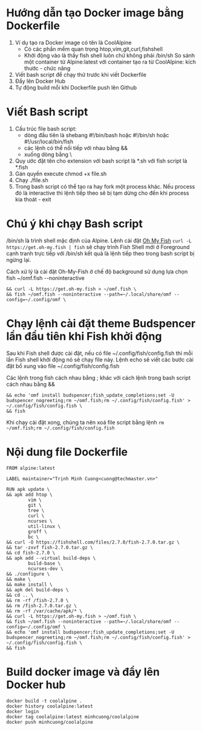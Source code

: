 # Hướng dẫn tạo Docker image bằng Dockerfile

1. Ví dụ tạo ra Docker image có tên là CoolAlpine
	+ Có các phần mềm quan trọng htop,vim,git,curl,fishshell
	+ Khởi động vào là thấy fish shell luôn chứ không phải /bin/sh
	So sánh một container từ Alpine:latest với container tạo ra từ CoolAlpine: kích thước - chức năng
2. Viết bash script để chạy thử trước khi viết Dockerfile
3. Đẩy lên Docker Hub
4. Tự động build mỗi khi Dockerfile push lên Github


# Viết Bash script
1. Cấu trúc file bash script:
	+ dòng đầu tiên là shebang #!/bin/bash hoặc #!/bin/sh hoặc #!/usr/local/bin/fish
	+ các lệnh có thể nối tiếp với nhau bằng &&
	+ xuống dòng bằng \
2. Quy ước đặt tên cho extension với bash script là *.sh với fish script là *.fish
3. Gán quyền execute chmod +x file.sh
4. Chạy ./file.sh
5. Trong bash script có thể tạo ra hay fork một process khác. Nếu process đó là interactive thì lệnh tiếp theo sẽ bị tạm dừng cho đến khi process kia thoát - exit

# Chú ý khi chạy Bash script

/bin/sh là trình shell mặc định của Alpine. Lệnh cài đặt [Oh My Fish](https://github.com/oh-my-fish/oh-my-fish) ```curl -L https://get.oh-my.fish | fish``` sẽ chạy trình Fish Shell mới ở Foreground cạnh tranh trực tiếp với /bin/sh kết quả là lệnh tiếp theo trong bash script bị ngừng lại.

Cách xử lý là cài đặt Oh-My-Fish ở chế độ background sử dụng lựa chọn fish ~/omf.fish --noninteractive 
```
&& curl -L https://get.oh-my.fish > ~/omf.fish \
&& fish ~/omf.fish --noninteractive --path=~/.local/share/omf --config=~/.config/omf \
```

# Chạy lệnh cài đặt theme Budspencer lần đầu tiên khi Fish khởi động
Sau khi Fish shell được cài đặt, nếu có file ~/.config/fish/config.fish thì mỗi lần Fish shell khởi động nó sẽ chạy file này. Lệnh echo sẽ viết các bước cài đặt bổ xung vào file ~/.config/fish/config.fish

Các lệnh trong fish cách nhau bằng ; khác với cách lệnh trong bash script cách nhau bằng &&

```
&& echo 'omf install budspencer;fish_update_completions;set -U budspencer_nogreeting;rm ~/omf.fish;rm ~/.config/fish/config.fish' > ~/.config/fish/config.fish \
&& fish
```

Khi chạy cài đặt xong, chúng ta nên xoá file script bằng lệnh
```rm ~/omf.fish;rm ~/.config/fish/config.fish```

# Nội dung file Dockerfile
```docker
FROM alpine:latest

LABEL maintainer="Trịnh Minh Cuong<cuong@techmaster.vn>"

RUN apk update \
&& apk add htop \
		vim \
		git \
		tree \
		curl \
		ncurses \
		util-linux \
		groff \
		bc \
&& curl -O https://fishshell.com/files/2.7.0/fish-2.7.0.tar.gz \
&& tar -zxvf fish-2.7.0.tar.gz \
&& cd fish-2.7.0 \
&& apk add --virtual build-deps \
		build-base \
		ncurses-dev \
&& ./configure \
&& make \
&& make install \
&& apk del build-deps \
&& cd .. \
&& rm -rf /fish-2.7.0 \
&& rm /fish-2.7.0.tar.gz \
&& rm -rf /var/cache/apk/* \
&& curl -L https://get.oh-my.fish > ~/omf.fish \
&& fish ~/omf.fish --noninteractive --path=~/.local/share/omf --config=~/.config/omf \
&& echo 'omf install budspencer;fish_update_completions;set -U budspencer_nogreeting;rm ~/omf.fish;rm ~/.config/fish/config.fish' > ~/.config/fish/config.fish \
&& fish
```

# Build docker image và đẩy lên Docker hub
```
docker build -t coolalpine .
docker history coolalpine:latest
docker login
docker tag coolalpine:latest minhcuong/coolalpine
docker push minhcuong/coolalpine
```